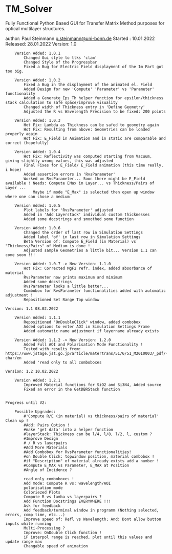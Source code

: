 # TM_Solver
Fully Functional Python Based GUI for Transfer Matrix Method purposes for optical multilayer structures.

author: Paul Steinmann <p.steinmann@uni-bonn.de>
    Started : 10.01.2022
    Released: 28.01.2022
    Version: 1.0

        Version Added: 1.0.1
            Changed Gui style to ttks 'clam'
            Changed Style of the Progressbar
            Fixed a Bug for Electric Field displayment of the Im Part got too big.
        
        Version Added: 1.0.2
            Fixed a Bug in the displayment of the animated el. Field
            Added Design for new 'Compute' 'Parameter' vs 'Parameter' functionality
            Added a Generate_Eps_Th helper function for epsilon/thickness stack calculation to safe space/improve visuality
            Changed width of Thickness entry in 'Define Geometry'
            Adjusted the R vs Wavelength Precision to be fixed: 200 points
        
        Version Added: 1.0.3
            Hot Fix: Lambda as Thickness can be safed to geometry again
            Hot Fix: Resulting from above: Geometries can be loaded properly again
            Hot Fix: E_Field in Animation and in static are comparable and correct (hopefully)
        
        Version Added: 1.0.4
            Hot Fix: Reflectivity was computed starting from Vacuum, giving slightly wrong values, this was adjusted
            Final Fixes for E_Field/ E_Field animation (this time really, i hope)
            Added assertion errors in 'RvsParameter'
            Worked on RvsParameter... Soon there might be E_Field available ! Needs: Compute EMax in Layer... vs Thickness/Pairs of Layer ...
                Maybe if mode "E_Max" is selected then open up window where one can chose a medium
        
        Version Added: 1.0.5
            Plot labels for 'RvsParameter' adjusted
            Added in 'Add Layerstack' individual custom thicknesses
            Added some docstrings and smoothed some function
        
        Version Added: 1.0.6
            Changed the order of last row in Simulation Settings
            Added label 'of' in last row in Simulation Settings
            Beta Version of: Compute E_Field (in Material) vs "Thickness/Pairs" of Medium is done !
            Adjusted sample Geometries a little bit... Version 1.1 can come soon !!!
        
        Version Added: 1.0.7 -> New Version: 1.1.0
            Hot Fix: Corrected MgF2 refr. index, added absorbance of material
            RvsParameter now prints maximum and minimum
            Added some docstrings
            RvsParameter looks a little better...
            Combobox for RvsParameter functionalities added with automatic adjustment !
            Repositioned Set Range Top window
    
    Version: 1.1 08.02.2022

        Version Added: 1.1.1
            Repositioned "OnDoubleClick" window, added combobox
            Added options to enter AOI in Simulation Settings Frame
            Added automatic name adjustment if layername already exists
    
        Version Added: 1.1.2 -> New Version: 1.2.0
            Added Full AOI and Polarisation Mode Functionality !
            Tested with results from: https://www.jstage.jst.go.jp/article/matertrans/51/6/51_M2010003/_pdf/-char/en
            Added 'read only to all comboboxes
            
    Version: 1.2 10.02.2022

        Version Added: 1.2.1
            Improved Material functions for SiO2 and Si3N4, Added source
            Fixed an error in the GetDBRStack function
    
        
    Progress until V2:
            
        Possible Upgrades:
            #'Compute R/E (in material) vs thickness/pairs of material' Clean up !
            #Add: Pairs Option !
            #make 'get data' into a helper function
            #layerStack: Thickness can be l/4, l/8, l/2, l, custom ?
            #Improve Design
            # / R vs layerpairs
            #Add More Materials
            #Add Combobox for RvsParameter functionalities!
            #on Double Click: topwindow position, material combobox !
            #if "Description" of material already exists add a number !
            #Compute E_MAX vs Parameter, E_MAX at Position
            #Angle of Incidence ?
            
            read only comboboxes !
            Add mode: Compute R vs: wavelength/AOI
            polarisation mode
            Coloriezed Plots
            Compute R vs lamba vs layerpairs ?
            Add Function Docstrings EVERYWHERE !!!
            Ask for feedback     
            Add feedback/terminal window in programm (Nothing selected, errors, comp time, etc...)
            Improve speed of: Refl vs Wavelength; And: Dont allow button inputs while running
            Multi-Processing ?
            Improve: OnDouble Click function !
            iF interpol range is reached, plot until this values and update range max
            Changable speed of animation
